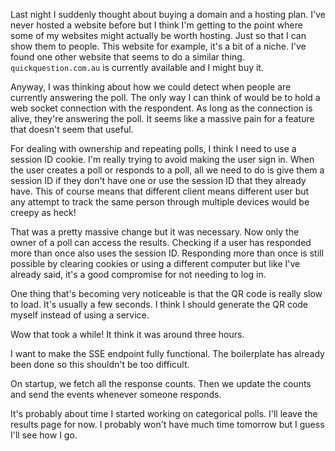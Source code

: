 Last night I suddenly thought about buying a domain and a hosting plan. I've
never hosted a website before but I think I'm getting to the point where some of
my websites might actually be worth hosting. Just so that I can show them to
people. This website for example, it's a bit of a niche. I've found one other
website that seems to do a similar thing. `quickquestion.com.au` is currently
available and I might buy it.

Anyway, I was thinking about how we could detect when people are currently
answering the poll. The only way I can think of would be to hold a web socket
connection with the respondent. As long as the connection is alive, they're
answering the poll. It seems like a massive pain for a feature that doesn't seem
that useful.

For dealing with ownership and repeating polls, I think I need to use a session
ID cookie. I'm really trying to avoid making the user sign in. When the user
creates a poll or responds to a poll, all we need to do is give them a session
ID if they don't have one or use the session ID that they already have. This of
course means that different client means different user but any attempt to track
the same person through multiple devices would be creepy as heck!

That was a pretty massive change but it was necessary. Now only the owner of a
poll can access the results. Checking if a user has responded more than once
also uses the session ID. Responding more than once is still possible by
clearing cookies or using a different computer but like I've already said, it's
a good compromise for not needing to log in.

One thing that's becoming very noticeable is that the QR code is really slow to
load. It's usually a few seconds. I think I should generate the QR code myself
instead of using a service.

Wow that took a while! It think it was around three hours.

I want to make the SSE endpoint fully functional. The boilerplate has already
been done so this shouldn't be too difficult.

On startup, we fetch all the response counts. Then we update the counts and send
the events whenever someone responds.

It's probably about time I started working on categorical polls. I'll leave the
results page for now. I probably won't have much time tomorrow but I guess I'll
see how I go.
